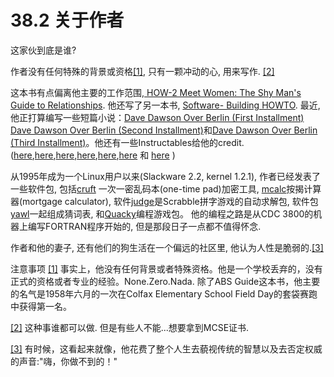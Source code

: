 # 38.2 关于作者

这家伙到底是谁?

作者没有任何特殊的背景或资格[[1]](http://tldp.org/LDP/abs/html/aboutauthor.html#FTN.AEN21292), 只有一颗冲动的心, 用来写作. [[2]](http://tldp.org/LDP/abs/html/aboutauthor.html#FTN.AEN21295) 

这本书有点偏离他主要的工作范围,[ HOW-2 Meet Women: The Shy Man's Guide to Relationships](http://bash.deta.in/hmw60.zip). 他还写了另一本书, [Software- Building HOWTO](http://tldp.org/HOWTO/Software-Building-HOWTO.html). 最近, 他正打算编写一些短篇小说：[Dave Dawson Over Berlin (First Installment) ](http://bash.deta.in/dave-dawson-over-berlin.epub) [ Dave Dawson Over Berlin (Second Installment)](http://bash.deta.in/dave-dawson-over-berlin.II.epub)和[Dave Dawson Over Berlin (Third Installment)](http://bash.deta.in/dave-dawson-over-berlin.III.epub)。他还有一些Instructables给他的credit.([here](http://www.instructables.com/id/Arduino-Morse-Code-Shield/),[here](http://www.instructables.com/id/Haywired-Hackduino/),[here](http://www.instructables.com/id/Arduino-DIY-SD-Card-Logging-Shield/),[here](http://www.instructables.com/id/Binguino-An-Arduino-based-Bingo-Number-Generato/),[here](http://www.instructables.com/id/The-Raspberry-Pi-Lapdock-Connection/),[here](http://www.instructables.com/id/The-Raspberry-Pi-Arduino-Connection/) 和 [here](http://www.instructables.com/id/Switchable-Dual-Voltage-33v5v-Hacduino/) )

从1995年成为一个Linux用户以来(Slackware 2.2, kernel 1.2.1), 作者已经发表了一些软件包, 包括[cruft](http://ibiblio.org/pub/Linux/utils/file/cruft-0.2.tar.gz) 一次一密乱码本(one-time pad)加密工具, [mcalc](http://ibiblio.org/pub/Linux/apps/financial/mcalc-1.6.tar.gz)按揭计算器(mortgage calculator), 软件[judge](http://ibiblio.org/pub/Linux/games/amusements/judge-1.0.tar.gz)是Scrabble拼字游戏的自动求解包, 软件包[yawl](http://ibiblio.org/pub/Linux/libs/yawl-0.3.2.tar.gz)一起组成猜词表, 和[Quacky](http://bash.deta.in/qky.README.html)编程游戏包。 他的编程之路是从CDC 3800的机器上编写FORTRAN程序开始的, 但是那段日子一点都不值得怀念.

作者和他的妻子, 还有他们的狗生活在一个偏远的社区里, 他认为人性是脆弱的.[[3]](http://tldp.org/LDP/abs/html/aboutauthor.html#FTN.AEN21318)

注意事项
[[1]](http://tldp.org/LDP/abs/html/aboutauthor.html#AEN21292) 事实上，他没有任何背景或者特殊资格。他是一个学校丢弃的，没有正式的资格或者专业的经验。None.Zero.Nada. 除了ABS Guide这本书，他主要的名气是1958年六月的一次在Colfax Elementary School Field Day的套袋赛跑中获得第一名。

[[2]](http://tldp.org/LDP/abs/html/aboutauthor.html#AEN21295) 这种事谁都可以做. 但是有些人不能...想要拿到MCSE证书.

[[3]](http://tldp.org/LDP/abs/html/aboutauthor.html#AEN21318) 有时候，这看起来就像，他花费了整个人生去藐视传统的智慧以及去否定权威的声音:"嗨，你做不到的！"
